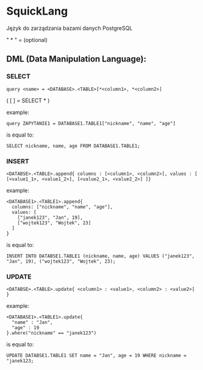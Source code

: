 # SquickLang

Język do zarządzania bazami danych PostgreSQL

" * " = (optional)

## DML (Data Manipulation Language):
### SELECT
`query <name> = <DATABASE>.<TABLE>[*<column1>, *<column2>]`

( [ ] = SELECT * )

example:

```
query ZAPYTANIE1 = DATABASE1.TABLE1["nickname", "name", "age"]
```

is equal to:

`SELECT nickname, name, age FROM DATABASE1.TABLE1;`

### INSERT

`<DATABSE>.<TABLE>.append{ columns : [<column1>, <column2>], values : [ [<value1_1>, <value1_2>], [<value2_1>, <value2_2>] ]}`

example:

```
<DATABASE1>.<TABLE1>.append{ 
  columns: ["nickname", "name", "age"],
  values: [
    ["janek123", "Jan", 19],
    ["wojtek123", "Wojtek", 23]
  ]
}
```

is equal to:

`INSERT INTO DATABSE1.TABLE1 (nickname, name, age) VALUES ("janek123", "Jan", 19), ("wojtek123", "Wojtek", 23);`

### UPDATE

`<DATABSE>.<TABLE>.update{ <column1> : <value1>, <column2> : <value2>] }`


example:

```
<DATABASE1>.<TABLE1>.update{ 
  "name" : "Jan",
  "age" : 19
}.where("nickname" == "janek123")
```

is equal to:

`UPDATE DATABSE1.TABLE1 SET name = "Jan", age = 19 WHERE nickname = "janek123;`